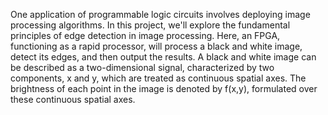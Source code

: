 One application of programmable logic circuits involves deploying image processing algorithms. In this project, we'll explore the fundamental principles of edge detection in image processing. Here, an FPGA, functioning as a rapid processor, will process a black and white image, detect its edges, and then output the results. A black and white image can be described as a two-dimensional signal, characterized by two components, x and y, which are treated as continuous spatial axes. The brightness of each point in the image is denoted by f(x,y), formulated over these continuous spatial axes.
